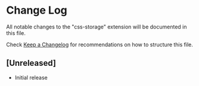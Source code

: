 # Change Log

All notable changes to the "css-storage" extension will be documented in this file.

Check [Keep a Changelog](http://keepachangelog.com/) for recommendations on how to structure this file.

## [Unreleased]

- Initial release